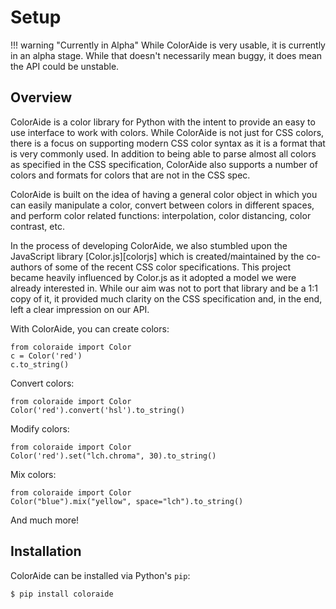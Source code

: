 # Setup

!!! warning "Currently in Alpha"
    While ColorAide is very usable, it is currently in an alpha stage. While that doesn't necessarily mean buggy, it
    does mean the API could be unstable.

## Overview

ColorAide is a color library for Python with the intent to provide an easy to use interface to work with colors. While
ColorAide is not just for CSS colors, there is a focus on supporting modern CSS color syntax as it is a format that is
very commonly used. In addition to being able to parse almost all colors as specified in the CSS specification,
ColorAide also supports a number of colors and formats for colors that are not in the CSS spec.

ColorAide is built on the idea of having a general color object in which you can easily manipulate a color, convert
between colors in different spaces, and perform color related functions: interpolation, color distancing, color
contrast, etc.

In the process of developing ColorAide, we also stumbled upon the JavaScript library [Color.js][colorjs] which is
created/maintained by the co-authors of some of the recent CSS color specifications. This project became heavily
influenced by Color.js as it adopted a model we were already interested in. While our aim was not to port that library
and be a 1:1 copy of it, it provided much clarity on the CSS specification and, in the end, left a clear impression on
our API.

With ColorAide, you can create colors:

```playground
from coloraide import Color
c = Color('red')
c.to_string()
```

Convert colors:

```playground
from coloraide import Color
Color('red').convert('hsl').to_string()
```

Modify colors:

```playground
from coloraide import Color
Color('red').set("lch.chroma", 30).to_string()
```

Mix colors:

```playground
from coloraide import Color
Color("blue").mix("yellow", space="lch").to_string()
```

And much more!

## Installation

ColorAide can be installed via Python's `pip`:

```console
$ pip install coloraide
```
